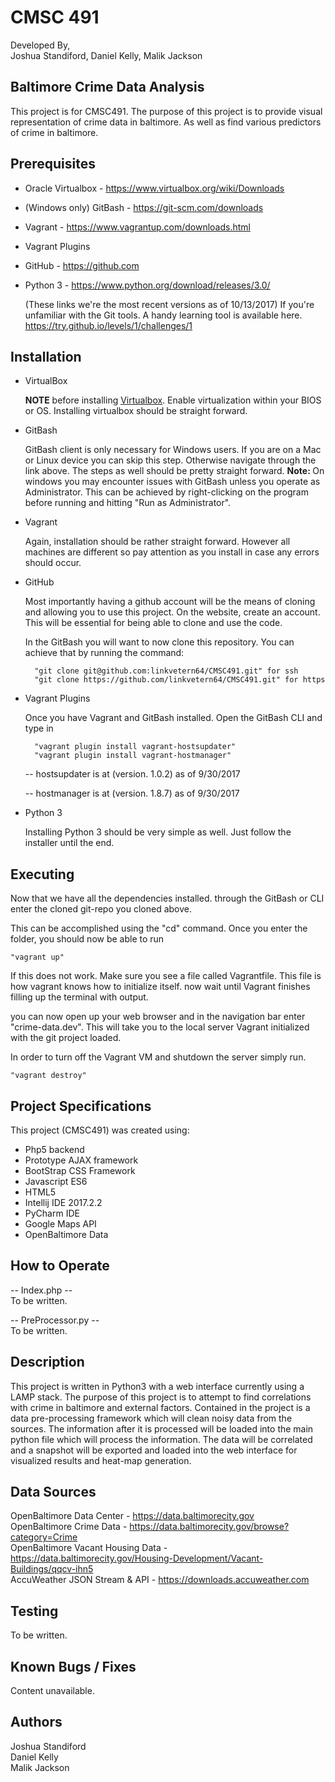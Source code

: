 # CMSC 491
 Developed By,  
 Joshua Standiford, Daniel Kelly, Malik Jackson

Baltimore Crime Data Analysis
-
This project is for CMSC491.  The purpose of this project is to provide visual representation of crime data in baltimore.  As well as find various predictors of crime in baltimore. 

Prerequisites
-
* Oracle Virtualbox - https://www.virtualbox.org/wiki/Downloads
* (Windows only) GitBash - https://git-scm.com/downloads
* Vagrant -     https://www.vagrantup.com/downloads.html
* Vagrant Plugins
* GitHub - https://github.com
* Python 3 - https://www.python.org/download/releases/3.0/

    (These links we're the most recent versions as of 10/13/2017)
    If you're unfamiliar with the Git tools.  A handy learning tool is available here.
    https://try.github.io/levels/1/challenges/1
    
Installation
-
* VirtualBox 

    <b>NOTE</b> before installing <u>Virtualbox</u>.  Enable virtualization within your BIOS or OS.
    Installing virtualbox should be straight forward.  
    
* GitBash 

    GitBash client is only necessary for Windows users.  If you are on a Mac or Linux device you can skip
    this step.  Otherwise navigate through the link above.  The steps as well should be pretty straight forward.
    <b>Note: </b> On windows you may encounter issues with GitBash unless you operate as Administrator.
    This can be achieved by right-clicking on the program before running and hitting
    "Run as Administrator".  
    
* Vagrant
    
    Again, installation should be rather straight forward.  However all machines are different so pay attention
    as you install in case any errors should occur.  
    
* GitHub

    Most importantly having a github account will be the means of cloning and allowing you to
    use this project.
    On the website, create an account.  This will be essential for being able to clone and use the code. 
    
    In the GitBash you will want to now clone this repository.  You can achieve that by running the command:
    
        "git clone git@github.com:linkvetern64/CMSC491.git" for ssh
        "git clone https://github.com/linkvetern64/CMSC491.git" for https
        
    
* Vagrant Plugins

    Once you have Vagrant and GitBash installed.  Open the GitBash CLI and type in
        
        "vagrant plugin install vagrant-hostsupdater" 
        "vagrant plugin install vagrant-hostmanager"
    
    -- hostsupdater is at (version. 1.0.2) as of 9/30/2017
    
    -- hostmanager is at (version. 1.8.7) as of 9/30/2017

* Python 3
    
    Installing Python 3 should be very simple as well.  Just follow the installer until the end.
    
Executing
-
Now that we have all the dependencies installed.  through the GitBash or CLI enter the cloned git-repo
you cloned above.  

This can be accomplished using the "cd" command.  Once you enter the folder, you should now be able to run
    
    "vagrant up"
    
If this does not work.  Make sure you see a file called Vagrantfile.  This file is how vagrant knows how to initialize itself.
now wait until Vagrant finishes filling up the terminal with output.

you can now open up your web browser and in the navigation bar enter "crime-data.dev".
This will take you to the local server Vagrant initialized with the git project loaded.

In order to turn off the Vagrant VM and shutdown the server simply run.

    "vagrant destroy"
    

Project Specifications
-

This project (CMSC491) was created using:
 * Php5 backend
 * Prototype AJAX framework
 * BootStrap CSS Framework
 * Javascript ES6 
 * HTML5
 * Intellij IDE 2017.2.2
 * PyCharm IDE
 * Google Maps API
 * OpenBaltimore Data
 

How to Operate
-
-- Index.php --     
    To be written.

-- PreProcessor.py --  
    To be written.

Description
-
This project is written in Python3 with a web interface currently using a LAMP stack.
The purpose of this project is to attempt to find correlations with crime in baltimore and external factors.
Contained in the project is a data pre-processing framework which will clean noisy data from the sources.
The information after it is processed will be loaded into the main python file which will
process the information.  The data will be correlated and a snapshot will be exported and loaded
into the web interface for visualized results and heat-map generation. 

Data Sources
-
OpenBaltimore Data Center - https://data.baltimorecity.gov  
OpenBaltimore Crime Data - https://data.baltimorecity.gov/browse?category=Crime  
OpenBaltimore Vacant Housing Data - https://data.baltimorecity.gov/Housing-Development/Vacant-Buildings/qqcv-ihn5  
AccuWeather JSON Stream & API - https://downloads.accuweather.com  


Testing
-
To be written.


Known Bugs / Fixes
-
Content unavailable.

Authors
-
Joshua Standiford  
Daniel Kelly  
Malik Jackson  


    
  